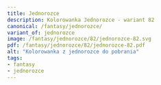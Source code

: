 ```yaml
---
title: Jednorozce
description: Kolorowanka Jednorozce - wariant 82
canonical: /fantasy/jednorozce/
variant_of: jednorozce
image: /fantasy/jednorozce/82/jednorozce-82.svg
pdf: /fantasy/jednorozce/82/jednorozce-82.pdf
alt: "Kolorowanka z jednorozce do pobrania"
tags:
- fantasy
- jednorozce
---
```

